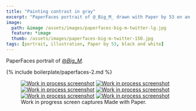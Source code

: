 ```yaml
---
title: "Painting contrast in gray"
excerpt: "PaperFaces portrait of @_Big_M_ drawn with Paper by 53 on an iPad."
image: 
  path: &image /assets/images/paperfaces-big-m-twitter-lg.jpg 
  feature: *image
  thumb: /assets/images/paperfaces-big-m-twitter-150.jpg
tags: [portrait, illustration, Paper by 53, black and white]
---
```


PaperFaces portrait of [@_Big_M_](http://twitter.com/_Big_M_).

{% include boilerplate/paperfaces-2.md %}

<figure class="third">
	<a href="{{ site.url }}/assets/images/paperfaces-big-m-process-1-lg.jpg"><img src="{{ site.url }}/assets/images/paperfaces-big-m-process-1-600.jpg" alt="Work in process screenshot"></a>
	<a href="{{ site.url }}/assets/images/paperfaces-big-m-process-2-lg.jpg"><img src="{{ site.url }}/assets/images/paperfaces-big-m-process-2-600.jpg" alt="Work in process screenshot"></a>
	<a href="{{ site.url }}/assets/images/paperfaces-big-m-process-3-lg.jpg"><img src="{{ site.url }}/assets/images/paperfaces-big-m-process-3-600.jpg" alt="Work in process screenshot"></a>
	<a href="{{ site.url }}/assets/images/paperfaces-big-m-process-4-lg.jpg"><img src="{{ site.url }}/assets/images/paperfaces-big-m-process-4-600.jpg" alt="Work in process screenshot"></a>
	<a href="{{ site.url }}/assets/images/paperfaces-big-m-process-5-lg.jpg"><img src="{{ site.url }}/assets/images/paperfaces-big-m-process-5-600.jpg" alt="Work in process screenshot"></a>
	<a href="{{ site.url }}/assets/images/paperfaces-big-m-process-6-lg.jpg"><img src="{{ site.url }}/assets/images/paperfaces-big-m-process-6-600.jpg" alt="Work in process screenshot"></a>
	<figcaption>Work in progress screen captures Made with Paper.</figcaption>
</figure>
